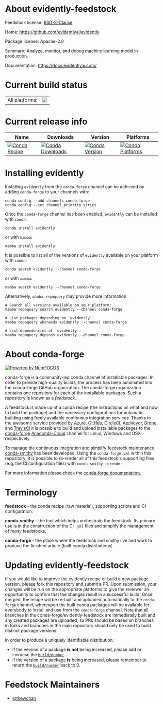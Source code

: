 About evidently-feedstock
=========================

Feedstock license: [BSD-3-Clause](https://github.com/conda-forge/evidently-feedstock/blob/main/LICENSE.txt)

Home: https://github.com/evidentlyai/evidently

Package license: Apache-2.0

Summary: Analyze, monitor, and debug machine learning model in production.

Documentation: https://docs.evidentlyai.com/

Current build status
====================


<table><tr><td>All platforms:</td>
    <td>
      <a href="https://dev.azure.com/conda-forge/feedstock-builds/_build/latest?definitionId=13724&branchName=main">
        <img src="https://dev.azure.com/conda-forge/feedstock-builds/_apis/build/status/evidently-feedstock?branchName=main">
      </a>
    </td>
  </tr>
</table>

Current release info
====================

| Name | Downloads | Version | Platforms |
| --- | --- | --- | --- |
| [![Conda Recipe](https://img.shields.io/badge/recipe-evidently-green.svg)](https://anaconda.org/conda-forge/evidently) | [![Conda Downloads](https://img.shields.io/conda/dn/conda-forge/evidently.svg)](https://anaconda.org/conda-forge/evidently) | [![Conda Version](https://img.shields.io/conda/vn/conda-forge/evidently.svg)](https://anaconda.org/conda-forge/evidently) | [![Conda Platforms](https://img.shields.io/conda/pn/conda-forge/evidently.svg)](https://anaconda.org/conda-forge/evidently) |

Installing evidently
====================

Installing `evidently` from the `conda-forge` channel can be achieved by adding `conda-forge` to your channels with:

```
conda config --add channels conda-forge
conda config --set channel_priority strict
```

Once the `conda-forge` channel has been enabled, `evidently` can be installed with `conda`:

```
conda install evidently
```

or with `mamba`:

```
mamba install evidently
```

It is possible to list all of the versions of `evidently` available on your platform with `conda`:

```
conda search evidently --channel conda-forge
```

or with `mamba`:

```
mamba search evidently --channel conda-forge
```

Alternatively, `mamba repoquery` may provide more information:

```
# Search all versions available on your platform:
mamba repoquery search evidently --channel conda-forge

# List packages depending on `evidently`:
mamba repoquery whoneeds evidently --channel conda-forge

# List dependencies of `evidently`:
mamba repoquery depends evidently --channel conda-forge
```


About conda-forge
=================

[![Powered by
NumFOCUS](https://img.shields.io/badge/powered%20by-NumFOCUS-orange.svg?style=flat&colorA=E1523D&colorB=007D8A)](https://numfocus.org)

conda-forge is a community-led conda channel of installable packages.
In order to provide high-quality builds, the process has been automated into the
conda-forge GitHub organization. The conda-forge organization contains one repository
for each of the installable packages. Such a repository is known as a *feedstock*.

A feedstock is made up of a conda recipe (the instructions on what and how to build
the package) and the necessary configurations for automatic building using freely
available continuous integration services. Thanks to the awesome service provided by
[Azure](https://azure.microsoft.com/en-us/services/devops/), [GitHub](https://github.com/),
[CircleCI](https://circleci.com/), [AppVeyor](https://www.appveyor.com/),
[Drone](https://cloud.drone.io/welcome), and [TravisCI](https://travis-ci.com/)
it is possible to build and upload installable packages to the
[conda-forge](https://anaconda.org/conda-forge) [Anaconda-Cloud](https://anaconda.org/)
channel for Linux, Windows and OSX respectively.

To manage the continuous integration and simplify feedstock maintenance
[conda-smithy](https://github.com/conda-forge/conda-smithy) has been developed.
Using the ``conda-forge.yml`` within this repository, it is possible to re-render all of
this feedstock's supporting files (e.g. the CI configuration files) with ``conda smithy rerender``.

For more information please check the [conda-forge documentation](https://conda-forge.org/docs/).

Terminology
===========

**feedstock** - the conda recipe (raw material), supporting scripts and CI configuration.

**conda-smithy** - the tool which helps orchestrate the feedstock.
                   Its primary use is in the construction of the CI ``.yml`` files
                   and simplify the management of *many* feedstocks.

**conda-forge** - the place where the feedstock and smithy live and work to
                  produce the finished article (built conda distributions)


Updating evidently-feedstock
============================

If you would like to improve the evidently recipe or build a new
package version, please fork this repository and submit a PR. Upon submission,
your changes will be run on the appropriate platforms to give the reviewer an
opportunity to confirm that the changes result in a successful build. Once
merged, the recipe will be re-built and uploaded automatically to the
`conda-forge` channel, whereupon the built conda packages will be available for
everybody to install and use from the `conda-forge` channel.
Note that all branches in the conda-forge/evidently-feedstock are
immediately built and any created packages are uploaded, so PRs should be based
on branches in forks and branches in the main repository should only be used to
build distinct package versions.

In order to produce a uniquely identifiable distribution:
 * If the version of a package **is not** being increased, please add or increase
   the [``build/number``](https://docs.conda.io/projects/conda-build/en/latest/resources/define-metadata.html#build-number-and-string).
 * If the version of a package **is** being increased, please remember to return
   the [``build/number``](https://docs.conda.io/projects/conda-build/en/latest/resources/define-metadata.html#build-number-and-string)
   back to 0.

Feedstock Maintainers
=====================

* [@thewchan](https://github.com/thewchan/)


